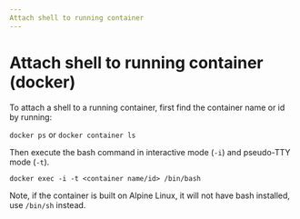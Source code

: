 ```yaml
---
Attach shell to running container
---
```

# Attach shell to running container (docker)
To attach a shell to a running container, first find the container name or id by running:

`docker ps` or `docker container ls`

Then execute the bash command in interactive mode (`-i`) and pseudo-TTY mode (`-t`).

`docker exec -i -t <container name/id> /bin/bash`

Note, if the container is built on Alpine Linux, it will not have bash installed, use `/bin/sh` instead.